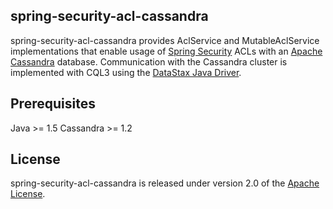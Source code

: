 ## spring-security-acl-cassandra
spring-security-acl-cassandra provides AclService and MutableAclService implementations that enable usage of [Spring Security][] ACLs with an [Apache Cassandra][] database.
Communication with the Cassandra cluster is implemented with CQL3 using the [DataStax Java Driver][].

## Prerequisites
Java >= 1.5
Cassandra >= 1.2

## License
spring-security-acl-cassandra is released under version 2.0 of the [Apache License][].

[Apache License]: http://www.apache.org/licenses/LICENSE-2.0
[DataStax Java Driver]: https://github.com/datastax/java-driver
[Apache Cassandra]: http://cassandra.apache.org/
[Spring Security]: http://www.springsource.org/spring-security
